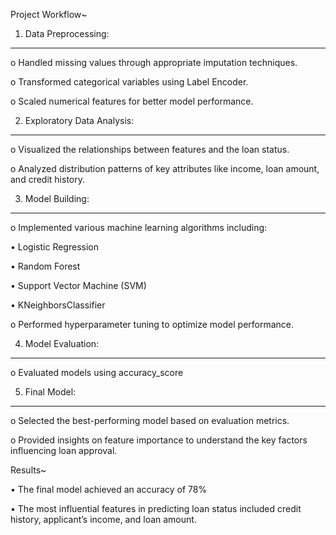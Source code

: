 Project Workflow~

1.	Data Preprocessing:
_______________________
   
  o	Handled missing values through appropriate imputation techniques.
  
  o	Transformed categorical variables using Label Encoder.
  
  o	Scaled numerical features for better model performance.
  
2.	Exploratory Data Analysis:
_______________________________
   
  o	Visualized the relationships between features and the loan status.
  
  o	Analyzed distribution patterns of key attributes like income, loan amount, and credit history.
  
3.	Model Building:
________________________
   
  o	Implemented various machine learning algorithms including:
  
  •		Logistic Regression

  •		Random Forest

  •		Support Vector Machine (SVM)

  •		KNeighborsClassifier

  o	Performed hyperparameter tuning to optimize model performance.
  
4.	Model Evaluation:
_________________________
   
  o	Evaluated models using accuracy_score
  
5.	Final Model:
_________________________
    
  o	Selected the best-performing model based on evaluation metrics.
  
  o	Provided insights on feature importance to understand the key factors influencing loan approval.

Results~
   
  •	The final model achieved an accuracy of 78%
  
  •	The most influential features in predicting loan status included credit history, applicant’s income, and loan amount.

